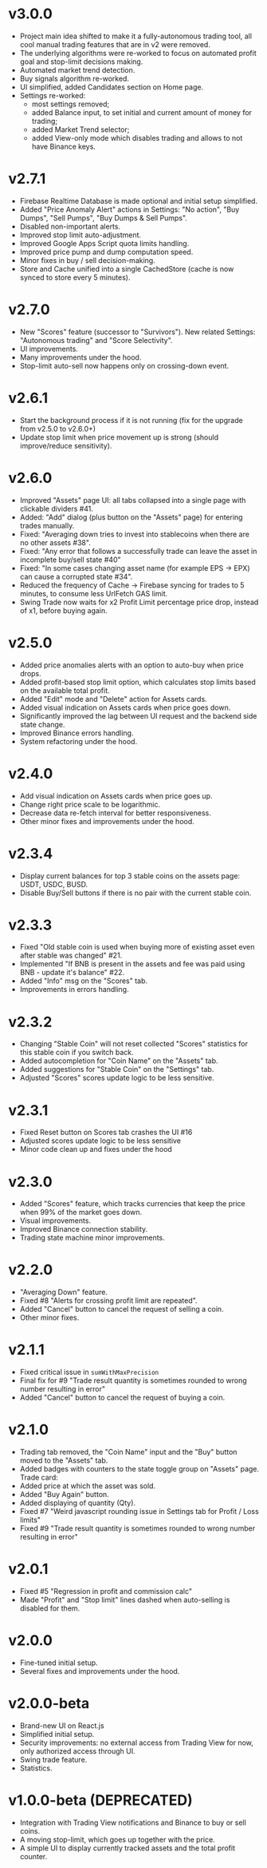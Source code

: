# v3.0.0

* Project main idea shifted to make it a fully-autonomous trading tool, all cool manual trading features that are in v2 were removed.
* The underlying algorithms were re-worked to focus on automated profit goal and stop-limit decisions making.
* Automated market trend detection.
* Buy signals algorithm re-worked.
* UI simplified, added Candidates section on Home page.
* Settings re-worked:
  * most settings removed;
  * added Balance input, to set initial and current amount of money for trading;
  * added Market Trend selector;
  * added View-only mode which disables trading and allows to not have Binance keys.

# v2.7.1

* Firebase Realtime Database is made optional and initial setup simplified.
* Added "Price Anomaly Alert" actions in Settings: "No action", "Buy Dumps", "Sell Pumps", "Buy Dumps & Sell Pumps".
* Disabled non-important alerts.
* Improved stop limit auto-adjustment.
* Improved Google Apps Script quota limits handling.
* Improved price pump and dump computation speed.
* Minor fixes in buy / sell decision-making.
* Store and Cache unified into a single CachedStore (cache is now synced to store every 5 minutes).

# v2.7.0

* New "Scores" feature (successor to "Survivors"). New related Settings: "Autonomous trading" and "Score Selectivity".
* UI improvements.
* Many improvements under the hood.
* Stop-limit auto-sell now happens only on crossing-down event.

# v2.6.1

* Start the background process if it is not running (fix for the upgrade from v2.5.0 to v2.6.0+)
* Update stop limit when price movement up is strong (should improve/reduce sensitivity).

# v2.6.0

* Improved "Assets" page UI: all tabs collapsed into a single page with clickable dividers #41.
* Added: "Add" dialog (plus button on the "Assets" page) for entering trades manually.
* Fixed: "Averaging down tries to invest into stablecoins when there are no other assets #38".
* Fixed: "Any error that follows a successfully trade can leave the asset in incomplete buy/sell state #40"
* Fixed: "In some cases changing asset name (for example EPS -> EPX) can cause a corrupted state #34".
* Reduced the frequency of Cache -> Firebase syncing for trades to 5 minutes, to consume less UrlFetch GAS limit.
* Swing Trade now waits for x2 Profit Limit percentage price drop, instead of x1, before buying again.

# v2.5.0

* Added price anomalies alerts with an option to auto-buy when price drops.
* Added profit-based stop limit option, which calculates stop limits based on the available total profit.
* Added "Edit" mode and "Delete" action for Assets cards.
* Added visual indication on Assets cards when price goes down.
* Significantly improved the lag between UI request and the backend side state change.
* Improved Binance errors handling.
* System refactoring under the hood.

# v2.4.0

* Add visual indication on Assets cards when price goes up.
* Change right price scale to be logarithmic.
* Decrease data re-fetch interval for better responsiveness.
* Other minor fixes and improvements under the hood.

# v2.3.4

* Display current balances for top 3 stable coins on the assets page: USDT, USDC, BUSD.
* Disable Buy/Sell buttons if there is no pair with the current stable coin.

# v2.3.3

* Fixed "Old stable coin is used when buying more of existing asset even after stable was changed" #21.
* Implemented "If BNB is present in the assets and fee was paid using BNB - update it's balance" #22.
* Added "Info" msg on the "Scores" tab.
* Improvements in errors handling.

# v2.3.2

* Changing "Stable Coin" will not reset collected "Scores" statistics for this stable coin if you switch back.
* Added autocompletion for "Coin Name" on the "Assets" tab.
* Added suggestions for "Stable Coin" on the "Settings" tab.
* Adjusted "Scores" scores update logic to be less sensitive.

# v2.3.1

* Fixed Reset button on Scores tab crashes the UI #16
* Adjusted scores update logic to be less sensitive
* Minor code clean up and fixes under the hood

# v2.3.0

* Added "Scores" feature, which tracks currencies that keep the price when 99% of the market goes down.
* Visual improvements.
* Improved Binance connection stability.
* Trading state machine minor improvements.

# v2.2.0

* "Averaging Down" feature.
* Fixed #8 "Alerts for crossing profit limit are repeated".
* Added "Cancel" button to cancel the request of selling a coin.
* Other minor fixes.

# v2.1.1

* Fixed critical issue in `sumWithMaxPrecision`
* Final fix for  #9 "Trade result quantity is sometimes rounded to wrong number resulting in error"
* Added "Cancel" button to cancel the request of buying a coin.

# v2.1.0

* Trading tab removed, the "Coin Name" input and the "Buy" button moved to the "Assets" tab.
* Added badges with counters to the state toggle group on "Assets" page. Trade card:
* Added price at which the asset was sold.
* Added "Buy Again" button.
* Added displaying of quantity (Qty).
* Fixed #7 "Weird javascript rounding issue in Settings tab for Profit / Loss limits"
* Fixed #9 "Trade result quantity is sometimes rounded to wrong number resulting in error"

# v2.0.1

* Fixed #5 "Regression in profit and commission calc"
* Made "Profit" and "Stop limit" lines dashed when auto-selling is disabled for them.

# v2.0.0

* Fine-tuned initial setup.
* Several fixes and improvements under the hood.

# v2.0.0-beta

* Brand-new UI on React.js
* Simplified initial setup.
* Security improvements: no external access from Trading View for now, only authorized access through UI.
* Swing trade feature.
* Statistics.

# v1.0.0-beta (DEPRECATED)

* Integration with Trading View notifications and Binance to buy or sell coins.
* A moving stop-limit, which goes up together with the price.
* A simple UI to display currently tracked assets and the total profit counter.
